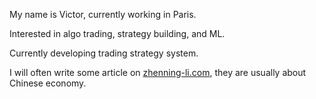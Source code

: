 My name is Victor, currently working in Paris.

Interested in algo trading, strategy building, and ML.

Currently developing trading strategy system.

I will often write some article on [zhenning-li.com](https://zhenning-li.com), they are usually about Chinese economy.

